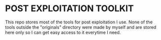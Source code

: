 # POST EXPLOITATION TOOLKIT

This repo stores most of the tools for post exploitation I use. None of the tools outside the "originals" directory were made by myself and are stored here only so I can get easy access to it everytime I need. 
